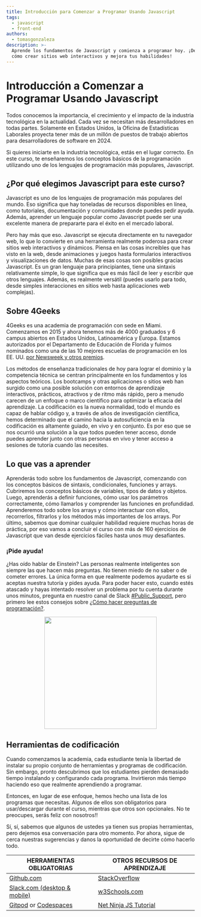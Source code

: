 ```yaml
---
title: Introducción para Comenzar a Programar Usando Javascript
tags:
  - javascript
  - front-end
authors:
  - tomasgonzaleza
description: >-
  Aprende los fundamentos de Javascript y comienza a programar hoy. ¡Descubre
  cómo crear sitios web interactivos y mejora tus habilidades!
---
```

<!--hide-->
# Introducción a Comenzar a Programar Usando Javascript
<!--endhide-->

Todos conocemos la importancia, el crecimiento y el impacto de la industria tecnológica en la actualidad. Cada vez se necesitan más desarrolladores en todas partes. Solamente en Estados Unidos, la Oficina de Estadísticas Laborales proyecta tener más de un millón de puestos de trabajo abiertos para desarrolladores de software en 2024.

Si quieres iniciarte en la industria tecnológica, estás en el lugar correcto. En este curso, te enseñaremos los conceptos básicos de la programación utilizando uno de los lenguajes de programación más populares, Javascript.

## ¿Por qué elegimos Javascript para este curso?

Javascript es uno de los lenguajes de programación más populares del mundo. Eso significa que hay toneladas de recursos disponibles en línea, como tutoriales, documentación y comunidades donde puedes pedir ayuda. Además, aprender un lenguaje popular como Javascript puede ser una excelente manera de prepararte para el éxito en el mercado laboral.

Pero hay más que eso. Javascript se ejecuta directamente en tu navegador web, lo que lo convierte en una herramienta realmente poderosa para crear sitios web interactivos y dinámicos. Piensa en las cosas increíbles que has visto en la web, desde animaciones y juegos hasta formularios interactivos y visualizaciones de datos. Muchas de esas cosas son posibles gracias Javascript. Es un gran lenguaje para principiantes, tiene una sintaxis relativamente simple, lo que significa que es más fácil de leer y escribir que otros lenguajes. Además, es realmente versátil (puedes usarlo para todo, desde simples interacciones en sitios web hasta aplicaciones web complejas).

## Sobre 4Geeks

4Geeks es una academia de programación con sede en Miami. Comenzamos en 2015 y ahora tenemos más de 4000 graduados y 6 campus abiertos en Estados Unidos, Latinoamérica y Europa. Estamos autorizados por el Departamento de Educación de Florida y fuimos nominados como una de las 10 mejores escuelas de programación en los EE. UU. [por Newsweek y otros premios](https://4geeksacademy.com/us/awards).

Los métodos de enseñanza tradicionales de hoy para lograr el dominio y la competencia técnica se centran principalmente en los fundamentos y los aspectos teóricos. Los bootcamps y otras aplicaciones o sitios web han surgido como una posible solución con entornos de aprendizaje interactivos, prácticos, atractivos y de ritmo más rápido, pero a menudo carecen de un enfoque o marco científico para optimizar la eficacia del aprendizaje. La codificación es la nueva normalidad, todo el mundo es capaz de hablar código y, a través de años de investigación científica, hemos determinado que el camino hacia la autosuficiencia en la codificación es altamente guiado, en vivo y en conjunto. Es por eso que se nos ocurrió una solución a la que todos pueden tener acceso, donde puedes aprender junto con otras personas en vivo y tener acceso a sesiones de tutoría cuando las necesites.

## Lo que vas a aprender

Aprenderás todo sobre los fundamentos de Javascript, comenzando con los conceptos básicos de sintaxis, condicionales, funciones y arrays. Cubriremos los conceptos básicos de variables, tipos de datos y objetos. Luego, aprenderás a definir funciones, cómo usar los parámetros correctamente, cómo llamarlos y comprender las funciones en profundidad. Aprenderemos todo sobre los arrays y cómo interactuar con ellos, recorrerlos, filtrarlos y los métodos más importantes de los arrays. Por último, sabemos que dominar cualquier habilidad requiere muchas horas de práctica, por eso vamos a concluir el curso con más de 160 ejercicios de Javascript que van desde ejercicios fáciles hasta unos muy desafiantes.

### ¡Pide ayuda!

¿Has oído hablar de Einstein? Las personas realmente inteligentes son siempre las que hacen más preguntas. No tienen miedo de no saber o de cometer errores. La única forma en que realmente podemos ayudarte es si aceptas nuestra tutoría y pides ayuda. Para poder hacer esto, cuando estés atascado y hayas intentado resolver un problema por tu cuenta durante unos minutos, pregunta en nuestro canal de Slack [#Public_Support](https://4geeksacademy.slack.com/archives/CAZ9W99U4), pero primero lee estos consejos sobre [¿Cómo hacer preguntas de programación?](https://4geeks.com/es/how-to/como-hacer-preguntas-de-programacion).

<p style="text-align:center">
    <img class="my-class" src="https://github.com/breatheco-de/content/blob/master/src/assets/images/5f5f59bc-9efa-4ee9-bce6-6af9eedb4738.jpeg?raw=true" width="300">
</p>

## Herramientas de codificación

Cuando comenzamos la academia, cada estudiante tenía la libertad de instalar su propio conjunto de herramientas y programas de codificación. Sin embargo, pronto descubrimos que los estudiantes pierden demasiado tiempo instalando y configurando cada programa. Invirtieron más tiempo haciendo eso que realmente aprendiendo a programar.

Entonces, en lugar de ese enfoque, hemos hecho una lista de los programas que necesitas. Algunos de ellos son obligatorios para usar/descargar durante el curso, mientras que otros son opcionales. No te preocupes, serás feliz con nosotros!!

Sí, sí, sabemos que algunos de ustedes ya tienen sus propias herramientas, pero dejemos esa conversación para otro momento. Por ahora, sigue de cerca nuestras sugerencias y danos la oportunidad de decirte cómo hacerlo todo.

| HERRAMIENTAS OBLIGATORIAS                                         | OTROS RECURSOS DE APRENDIZAJE  |
| --------------------------------------------------------  | ------------------------  |
| [Github.com](https://github.com)                          | [StackOverflow](https://stackoverflow.com) |
| [Slack.com (desktop & mobile)](4geeksacademy.slack.com)   | [w3Schools.com](https://w3schools.com) |
| [Gitpod](https://gitpod.io/) or [Codespaces](https://github.com/features/codespaces) | [Net Ninja JS Tutorial](https://www.youtube.com/watch?v=qoSksQ4s_hg) |
